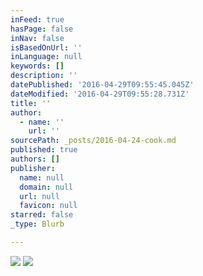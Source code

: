 ```yaml
---
inFeed: true
hasPage: false
inNav: false
isBasedOnUrl: ''
inLanguage: null
keywords: []
description: ''
datePublished: '2016-04-29T09:55:45.045Z'
dateModified: '2016-04-29T09:55:28.731Z'
title: ''
author:
  - name: ''
    url: ''
sourcePath: _posts/2016-04-24-cook.md
published: true
authors: []
publisher:
  name: null
  domain: null
  url: null
  favicon: null
starred: false
_type: Blurb

---
```

![](https://the-grid-user-content.s3-us-west-2.amazonaws.com/14a1ef69-d5cd-4a5e-852f-92df966a3edd.jpg)
![](https://the-grid-user-content.s3-us-west-2.amazonaws.com/362ab314-aa4c-4731-ada6-d6c5f2ba9a4f.jpg)